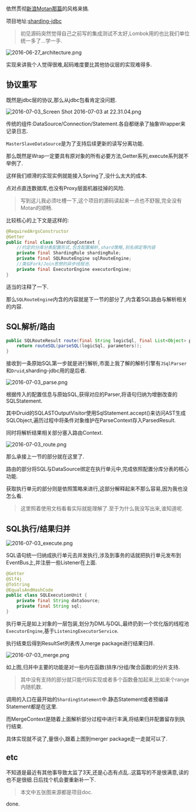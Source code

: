 依然贯彻[新浪Motan那篇](https://www.slahser.com/2016/05/28/新浪的RPC框架Motan源码解读/)的风格来搞. 

项目地址:[sharding-jdbc](https://github.com/dangdangdotcom/sharding-jdbc) 

> 初见源码突然觉得自己之前写的集成测试不太好,Lombok用的也比我们单位统一多了...学一手. 

![2016-06-27_architecture.png](https://o4dyfn0ef.qnssl.com/image/2016-06-27_architecture.png?imageView2/2/h/300) 

实现来讲我个人觉得很难,起码难度要比其他协议层的实现难得多. 

## 协议重写 

既然是jdbc层的协议,那么从jdbc包看肯定没问题. 

![2016-07-03_Screen Shot 2016-07-03 at 22.31.04.png](https://o4dyfn0ef.qnssl.com/image/2016-07-03_Screen%20Shot%202016-07-03%20at%2022.31.04.png?imageView2/2/h/300) 

传统的组件:DataSource/Connection/Statement.各自都继承了抽象Wrapper来记录日志. 

`MasterSlaveDataSource`是为了支持后续更新的读写分离功能. 

那么既然是Wrap一定要具有原对象的所有必要方法,Getter系列,execute系列就不举例了. 

这样我们顺滑的实现实例就能接入Spring了,没什么太大的成本. 

点对点直连数据库,也没有Proxy层面机器挂掉的风险. 

> 写到这儿我必须吐槽一下,这个项目的源码读起来一点也不舒服,完全没有Motan的顺畅. 

比较核心的上下文是这样的: 

```java 
@RequiredArgsConstructor
@Getter
public final class ShardingContext {
    //约定的分库分表配置形式,包含配置解析,shard策略,别名绑定等内容
    private final ShardingRule shardingRule; 
    private final SQLRouteEngine sqlRouteEngine;
    //类似Fork/Join思想的异步线程池. 
    private final ExecutorEngine executorEngine;
}
``` 

适当的注释了一下. 

那么`SQLRouteEngine`内含的内容就是下一节的部分了,内含着SQL路由与解析相关的内容. 

## SQL解析/路由 

```java 
public SQLRouteResult route(final String logicSql, final List<Object> parameters) throws SQLParserException {
    return routeSQL(parseSQL(logicSql, parameters));
}
``` 

接收到一条原始SQL第一步就是进行解析,市面上我了解的解析引擎有`JSqlParser`和`Druid`,sharding-jdbc用的是后者. 

![2016-07-03_parse.png](https://o4dyfn0ef.qnssl.com/image/2016-07-03_parse.png?imageView2/2/h/300) 

根据传入的配置信息与原始SQL,获得对应的Parser,将语句归纳为增删改查的SQLStatement. 

其中Druid的SQLASTOutputVisitor使用SqlStatement.accept()来访问AST生成SQLObject,遍历过程中将条件对象维护在ParseContext存入ParsedResult. 

同时将解析结果相关部分塞入路由Context. 

![2016-07-03_route.png](https://o4dyfn0ef.qnssl.com/image/2016-07-03_route.png?imageView2/2/h/300) 

那么承接上一节的部分就在这里了. 

路由的部分将SQL与DataSource绑定在执行单元中,完成依照配置分库分表的核心功能. 

获取执行单元的部分则是依照策略来进行,这部分解释起来不那么容易,因为我也没怎么看. 

> 这里照着使用文档看看实际就能理解了.至于为什么我没写出来,谁知道呢. 

## SQL执行/结果归并 

![2016-07-03_execute.png](https://o4dyfn0ef.qnssl.com/image/2016-07-03_execute.png?imageView2/2/h/300) 

SQL语句统一归纳成执行单元去并发执行,涉及到事务的话就把执行单元发布到EventBus上,并注册一些Listener在上面. 

```java
@Getter
@Slf4j
@ToString
@EqualsAndHashCode
public class SQLExecutionUnit {
    private final String dataSource;
    private final String sql;
}
``` 

执行单元是如上对象的一层包装,划分为DML与DQL,最终扔到一个优化版的线程池`ExecutorEngine`,基于`ListeningExecutorService`. 

执行结束后得到ResultSet列表传入merge package进行结果归并. 

![2016-07-03_merge.png](https://o4dyfn0ef.qnssl.com/image/2016-07-03_merge.png?imageView2/2/h/300) 

如上图,归并中主要的功能是对一些内在函数(排序/分组/聚合函数)的分片支持. 

> 其中没有支持的部分就只能代码实现或者多个函数叠加起来,比如来个range内随机数.    

调用的入口在最开始的`ShardingStatement`中.静态Statement或者预编译Statement都是在这里.  

而MergeContext是随着上面解析部分过程中进行丰满,将结果归并配置留存到执行结束. 

具体实现就不说了,量很小,跟着上图到merger package走一走就可以了. 

## etc 

不知道是最近有其他事导致太监了3天,还是心态有点乱..这篇写的不是很满意,读的也不是很细.日后找个机会要重新补一下. 

> 本文中五张图来源都是项目doc. 

done. 







